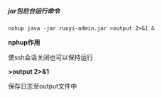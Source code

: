 ##### jar包后台运行命令

```
nohup java -jar ruoyi-admin.jar >output 2>&1 &
```

**nphup作用**

使ssh会话关闭也可以保持运行

**>output 2>&1**

保存日志至output文件中
